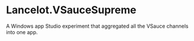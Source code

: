 # Lancelot.VSauceSupreme
A Windows app Studio experiment that aggregated all the VSauce channels into one app.
